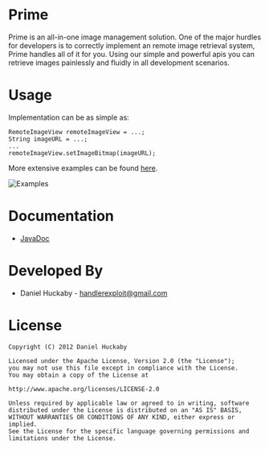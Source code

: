 Prime
=

Prime is an all-in-one image management solution. One of the major hurdles for developers is to correctly implement an remote image retrieval system, Prime handles all of it for you. Using our simple and powerful apis you can retrieve images painlessly and fluidly in all development scenarios.

Usage
=
Implementation can be as simple as:

    RemoteImageView remoteImageView = ...;
    String imageURL = ...;
    ...
    remoteImageView.setImageBitmap(imageURL);

More extensive examples can be found [here][3].

![Examples][2]

Documentation
=

* [JavaDoc][1]

Developed By
=

* Daniel Huckaby - <handlerexploit@gmail.com>

License
=

    Copyright (C) 2012 Daniel Huckaby

    Licensed under the Apache License, Version 2.0 (the "License");
    you may not use this file except in compliance with the License.
    You may obtain a copy of the License at

    http://www.apache.org/licenses/LICENSE-2.0

    Unless required by applicable law or agreed to in writing, software
    distributed under the License is distributed on an "AS IS" BASIS,
    WITHOUT WARRANTIES OR CONDITIONS OF ANY KIND, either express or implied.
    See the License for the specific language governing permissions and
    limitations under the License.

[1]: http://dhuckaby.github.com/Prime/
[2]: http://dhuckaby.github.com/Prime/images/featured.png
[3]: https://github.com/DHuckaby/Prime/tree/master/examples